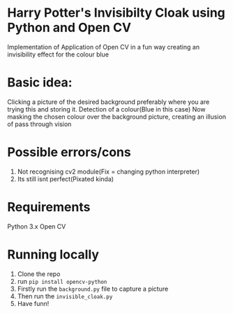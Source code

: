 # Harry Potter's Invisibilty Cloak using Python and Open CV
Implementation of Application of Open CV in a fun way creating an invisibility effect for the colour blue
# Basic idea:
Clicking a picture of the desired background preferably where you are trying this and storing it.
Detection of a colour(Blue in this case)
Now masking the chosen colour over the background picture, creating an illusion of pass through vision

# Possible errors/cons
1. Not recognising cv2 module(Fix = changing python interpreter)
2. Its still isnt perfect(Pixated kinda)

# Requirements
Python 3.x
Open CV
# Running locally
1. Clone the repo
2. run `pip install opencv-python`
3. Firstly run the `background.py` file to capture a picture
4. Then run the `invisible_cloak.py`
5. Have funn!
